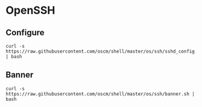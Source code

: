 OpenSSH
=====

Configure
-----
	curl -s https://raw.githubusercontent.com/oscm/shell/master/os/ssh/sshd_config.sh | bash

Banner
-----
	curl -s https://raw.githubusercontent.com/oscm/shell/master/os/ssh/banner.sh | bash
	
